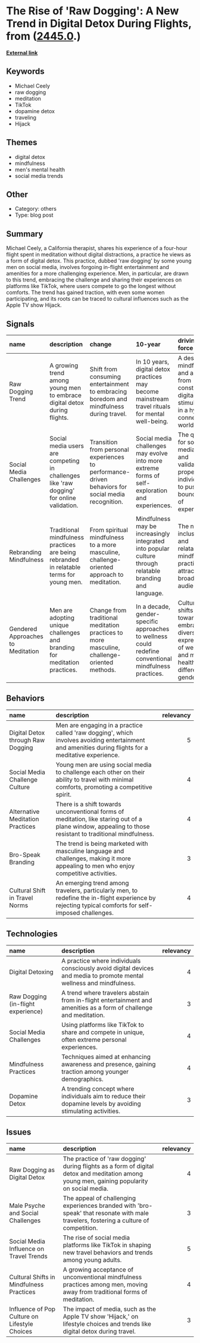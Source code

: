# __The Rise of 'Raw Dogging': A New Trend in Digital Detox During Flights__, from ([2445.0](https://kghosh.substack.com/p/2445.0).)

__[External link](https://edition.cnn.com/2024/06/28/travel/raw-dogging-travel-trend-explainer-intl-hnk/index.html?utm_source=substack&utm_medium=email)__



## Keywords

* Michael Ceely
* raw dogging
* meditation
* TikTok
* dopamine detox
* traveling
* Hijack

## Themes

* digital detox
* mindfulness
* men's mental health
* social media trends

## Other

* Category: others
* Type: blog post

## Summary

Michael Ceely, a California therapist, shares his experience of a four-hour flight spent in meditation without digital distractions, a practice he views as a form of digital detox. This practice, dubbed 'raw dogging' by some young men on social media, involves forgoing in-flight entertainment and amenities for a more challenging experience. Men, in particular, are drawn to this trend, embracing the challenge and sharing their experiences on platforms like TikTok, where users compete to go the longest without comforts. The trend has gained traction, with even some women participating, and its roots can be traced to cultural influences such as the Apple TV show Hijack.

## Signals

| name                              | description                                                                              | change                                                                                             | 10-year                                                                                                  | driving-force                                                                                              |   relevancy |
|:----------------------------------|:-----------------------------------------------------------------------------------------|:---------------------------------------------------------------------------------------------------|:---------------------------------------------------------------------------------------------------------|:-----------------------------------------------------------------------------------------------------------|------------:|
| Raw Dogging Trend                 | A growing trend among young men to embrace digital detox during flights.                 | Shift from consuming entertainment to embracing boredom and mindfulness during travel.             | In 10 years, digital detox practices may become mainstream travel rituals for mental well-being.         | A desire for mindfulness and a break from constant digital stimulation in a hyper-connected world.         |           4 |
| Social Media Challenges           | Social media users are competing in challenges like 'raw dogging' for online validation. | Transition from personal experiences to performance-driven behaviors for social media recognition. | Social media challenges may evolve into more extreme forms of self-exploration and experiences.          | The quest for social media likes and validation propels individuals to push boundaries of experiences.     |           3 |
| Rebranding Mindfulness            | Traditional mindfulness practices are being rebranded in relatable terms for young men.  | From spiritual mindfulness to a more masculine, challenge-oriented approach to meditation.         | Mindfulness may be increasingly integrated into popular culture through relatable branding and language. | The need for inclusivity and relatability in mindfulness practices to attract broader audiences.           |           4 |
| Gendered Approaches to Meditation | Men are adopting unique challenges and branding for meditation practices.                | Change from traditional meditation practices to more masculine, challenge-oriented methods.        | In a decade, gender-specific approaches to wellness could redefine conventional mindfulness practices.   | Cultural shifts towards embracing diverse expressions of wellness and mental health for different genders. |           4 |

## Behaviors

| name                              | description                                                                                                                                               |   relevancy |
|:----------------------------------|:----------------------------------------------------------------------------------------------------------------------------------------------------------|------------:|
| Digital Detox through Raw Dogging | Men are engaging in a practice called 'raw dogging', which involves avoiding entertainment and amenities during flights for a meditative experience.      |           5 |
| Social Media Challenge Culture    | Young men are using social media to challenge each other on their ability to travel with minimal comforts, promoting a competitive spirit.                |           4 |
| Alternative Meditation Practices  | There is a shift towards unconventional forms of meditation, like staring out of a plane window, appealing to those resistant to traditional mindfulness. |           4 |
| Bro-Speak Branding                | The trend is being marketed with masculine language and challenges, making it more appealing to men who enjoy competitive activities.                     |           3 |
| Cultural Shift in Travel Norms    | An emerging trend among travelers, particularly men, to redefine the in-flight experience by rejecting typical comforts for self-imposed challenges.      |           4 |

## Technologies

| name                               | description                                                                                                          |   relevancy |
|:-----------------------------------|:---------------------------------------------------------------------------------------------------------------------|------------:|
| Digital Detoxing                   | A practice where individuals consciously avoid digital devices and media to promote mental wellness and mindfulness. |           4 |
| Raw Dogging (in-flight experience) | A trend where travelers abstain from in-flight entertainment and amenities as a form of challenge and meditation.    |           3 |
| Social Media Challenges            | Using platforms like TikTok to share and compete in unique, often extreme personal experiences.                      |           4 |
| Mindfulness Practices              | Techniques aimed at enhancing awareness and presence, gaining traction among younger demographics.                   |           4 |
| Dopamine Detox                     | A trending concept where individuals aim to reduce their dopamine levels by avoiding stimulating activities.         |           3 |

## Issues

| name                                          | description                                                                                                                                 |   relevancy |
|:----------------------------------------------|:--------------------------------------------------------------------------------------------------------------------------------------------|------------:|
| Raw Dogging as Digital Detox                  | The practice of 'raw dogging' during flights as a form of digital detox and meditation among young men, gaining popularity on social media. |           4 |
| Male Psyche and Social Challenges             | The appeal of challenging experiences branded with 'bro-speak' that resonate with male travelers, fostering a culture of competition.       |           3 |
| Social Media Influence on Travel Trends       | The rise of social media platforms like TikTok in shaping new travel behaviors and trends among young adults.                               |           5 |
| Cultural Shifts in Mindfulness Practices      | A growing acceptance of unconventional mindfulness practices among men, moving away from traditional forms of meditation.                   |           4 |
| Influence of Pop Culture on Lifestyle Choices | The impact of media, such as the Apple TV show 'Hijack,' on lifestyle choices and trends like digital detox during travel.                  |           3 |
